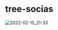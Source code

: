 # tree-socias

![2022-02-15_21-33](https://user-images.githubusercontent.com/58042343/154173600-d06b4796-79d3-42cf-9439-f4af658adea6.png)
